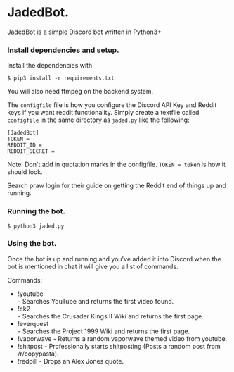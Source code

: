 # JadedBot.
JadedBot is a simple Discord bot written in Python3+

### Install dependencies and setup.
Install the dependencies with

`$ pip3 install -r requirements.txt`

You will also need ffmpeg on the backend system.

The `configfile` file is how you configure the Discord API Key and Reddit keys if you want reddit functionality.
Simply create a textfile called `configfile` in the same directory as `jaded.py` like the following:

```
[JadedBot]
TOKEN =  
REDDIT_ID = 
REDDIT_SECRET =
```

Note: Don't add in quotation marks in the configfile. `TOKEN = t0ken` is how it should look.

Search praw login for their guide on getting the Reddit end of things up and running.

### Running the bot.
`$ python3 jaded.py`

### Using the bot.

Once the bot is up and running and you've added it into Discord when the bot is mentioned in chat it will give you a list of commands.

Commands:
- !youtube <search> - Searches YouTube and returns the first video found.
- !ck2 <search> - Searches the Crusader Kings II Wiki and returns the first page.
- !everquest <search> - Searches the Project 1999 Wiki and returns the first page. 
- !vaporwave - Returns a random vaporwave themed video from youtube.
- !shitpost - Professionally starts shitposting (Posts a random post from /r/copypasta).
- !redpill - Drops an Alex Jones quote.
